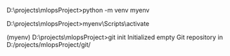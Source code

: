D:\projects\mlopsProject>python -m venv myenv

D:\projects\mlopsProject>myenv\Scripts\activate

(myenv) D:\projects\mlopsProject>git init
Initialized empty Git repository in D:/projects/mlopsProject/git/
